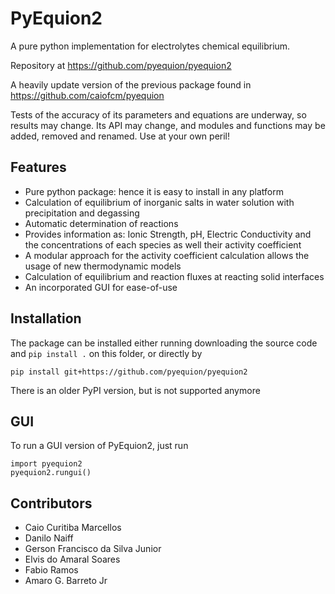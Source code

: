 # PyEquion2

A pure python implementation for electrolytes chemical equilibrium.

Repository at https://github.com/pyequion/pyequion2

A heavily update version of the previous package found in https://github.com/caiofcm/pyequion

Tests of the accuracy of its parameters and equations are underway, so results may change. Its API may change, and modules and functions may be added, removed and renamed. Use at your own peril!

## Features

- Pure python package: hence it is easy to install in any platform
- Calculation of equilibrium of inorganic salts in water solution with precipitation and degassing
- Automatic determination of reactions
- Provides information as: Ionic Strength, pH, Electric Conductivity and the concentrations of each species as well their activity coefficient
- A modular approach for the activity coefficient calculation allows the usage of new thermodynamic models
- Calculation of equilibrium and reaction fluxes at reacting solid interfaces
- An incorporated GUI for ease-of-use

## Installation

The package can be installed either running downloading the 
source code and `pip install .` on this folder, or directly by

```
pip install git+https://github.com/pyequion/pyequion2
```

There is an older PyPI version, but is not supported anymore


## GUI

To run a GUI version of PyEquion2, just run

```
import pyequion2
pyequion2.rungui()
```


## Contributors

- Caio Curitiba Marcellos
- Danilo Naiff
- Gerson Francisco da Silva Junior
- Elvis do Amaral Soares
- Fabio Ramos
- Amaro G. Barreto Jr
